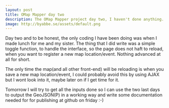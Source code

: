 ```yaml
---
layout: post
title: OMap Mapper day two
description: The OMap Mapper project day two, I haven't done anything.
image: http://byabbe.se/assets/default.png
---
```

Day two and to be honest, the only coding I have been doing was when I made lunch for me and my sister. The thing that I did write was a simple toggle function, to handle the interface, so the page does not haft to reload, when you want to register a new map location/event. Nothing advanced at all for short. 

The only time the map(and all other front-end) will be reloading is when you save a new map location/event, I could probably avoid this by using AJAX but I wont look into it, maybe later on if I get time for it. 

Tomorrow I will try to get all the inputs done so I can use the two last days to output the GeoJSON(P) in a working way and write some documentation needed for for publishing at github on friday :-)